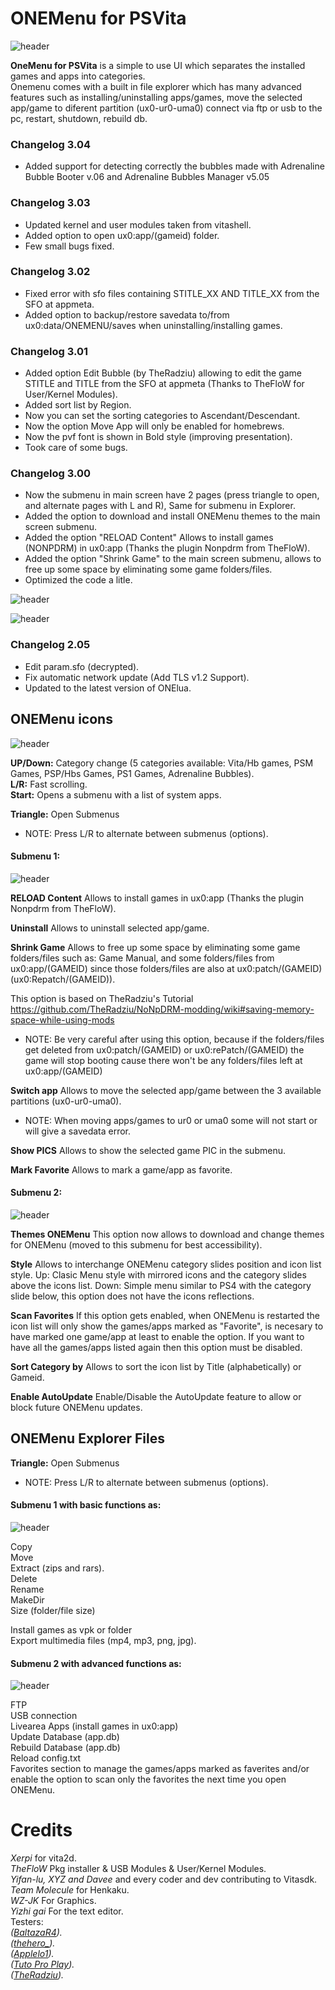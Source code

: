 # ONEMenu for PSVita

![header](screenshots/1MENUVITA.png)

**OneMenu for PSVita** is a simple to use UI which separates the installed games and apps into categories.<br>
Onemenu comes with a built in file explorer which has many advanced features such as installing/uninstalling apps/games, move the selected app/game to diferent partition (ux0-ur0-uma0) connect via ftp or usb to the pc, restart, shutdown, rebuild db.

### Changelog 3.04 ###
- Added support for detecting correctly the bubbles made with Adrenaline Bubble Booter v.06 and Adrenaline Bubbles Manager v5.05<br>

### Changelog 3.03 ###
- Updated kernel and user modules taken from vitashell.<br>
- Added option to open ux0:app/(gameid) folder.<br>
- Few small bugs fixed.<br>

### Changelog 3.02 ###
- Fixed error with sfo files containing STITLE_XX AND TITLE_XX from the SFO at appmeta.<br>
- Added option to backup/restore savedata to/from ux0:data/ONEMENU/saves when uninstalling/installing games.<br>

### Changelog 3.01 ###
- Added option Edit Bubble (by TheRadziu) allowing to edit the game STITLE and TITLE from the SFO at appmeta (Thanks to TheFloW for User/Kernel Modules).<br>
- Added sort list by Region.<br>
- Now you can set the sorting categories to Ascendant/Descendant.<br>
- Now the option Move App will only be enabled for homebrews.<br>
- Now the pvf font is shown in Bold style (improving presentation).<br>
- Took care of some bugs.<br>

### Changelog 3.00 ###
- Now the submenu in main screen have 2 pages (press triangle to open, and alternate pages with L and R), Same for submenu in Explorer.<br>
- Added the option to download and install ONEMenu themes to the main screen submenu.<br>
- Added the option "RELOAD Content" Allows to install games (NONPDRM) in ux0:app (Thanks the plugin Nonpdrm from TheFloW).<br>
- Added the option "Shrink Game" to the main screen submenu, allows to free up some space by eliminating some game folders/files.<br>
- Optimized the code a litle.<br>

![header](screenshots/1MENUVITA7.png)

![header](screenshots/1MENUVITA8.png)

### Changelog 2.05 ###
- Edit param.sfo (decrypted).<br>
- Fix automatic network update (Add TLS v1.2 Support).<br>
- Updated to the latest version of ONElua.<br>

## ONEMenu icons ##

![header](screenshots/1MENUVITA.png)

**UP/Down:** Category change (5 categories available: Vita/Hb games, PSM Games, PSP/Hbs Games, PS1 Games, Adrenaline Bubbles).<br>
**L/R:** Fast scrolling.<br>
**Start:** Opens a submenu with a list of system apps.<br>

**Triangle:** Open Submenus<br>

* NOTE: Press L/R to alternate between submenus (options).

#### Submenu 1: <br>

![header](screenshots/1MENUVITA2.png)

**RELOAD Content** Allows to install games in ux0:app (Thanks the plugin Nonpdrm from TheFloW).

**Uninstall**     Allows to uninstall selected app/game.

**Shrink Game**  Allows to free up some space by eliminating some game folders/files such as: Game Manual, and some folders/files from ux0:app/(GAMEID) since those folders/files are also at ux0:patch/(GAMEID) (ux0:Repatch/(GAMEID)).

This option is based on TheRadziu's Tutorial https://github.com/TheRadziu/NoNpDRM-modding/wiki#saving-memory-space-while-using-mods
* NOTE: Be very careful after using this option, because if the folders/files get deleted from ux0:patch/(GAMEID) or ux0:rePatch/(GAMEID) the game will stop booting cause there won't be any folders/files left at ux0:app/(GAMEID)

**Switch app**    Allows to move the selected app/game between the 3 available partitions (ux0-ur0-uma0).
* NOTE: When moving apps/games to ur0 or uma0 some will not start or will give a savedata error.

**Show PICS**     Allows to show the selected game PIC in the submenu.<br>

**Mark Favorite** Allows to mark a game/app as favorite.<br>


#### Submenu 2: <br>

![header](screenshots/1MENUVITA3.png)

**Themes ONEMenu** This option now allows to download and change themes for ONEMenu (moved to this submenu for best accessibility).

**Style**       Allows to interchange ONEMenu category slides position and icon list style.
	Up: Clasic Menu style with mirrored icons and the category slides above the icons list.
	Down: Simple menu similar to PS4 with the category slide below, this option does not have the icons reflections.

**Scan Favorites** If this option gets enabled, when ONEMenu is restarted the icon list will only show the games/apps marked as "Favorite", is necesary to have marked one game/app at least to enable the option. 
If you want to have all the games/apps listed again then this option must be disabled.

**Sort Category by** Allows to sort the icon list by Title (alphabetically) or Gameid.

**Enable AutoUpdate** Enable/Disable the AutoUpdate feature to allow or block future ONEMenu updates.


## ONEMenu Explorer Files ##

**Triangle:** Open Submenus<br>

* NOTE: Press L/R to alternate between submenus (options).

#### Submenu 1 with basic functions as:

![header](screenshots/1MENUVITA4.png)

Copy<br>
Move<br>
Extract (zips and rars).<br>
Delete<br>
Rename<br>
MakeDir<br>
Size    (folder/file size)<br>

Install games as vpk or folder<br>
Export multimedia files (mp4, mp3, png, jpg).<br>


#### Submenu 2 with advanced functions as:

![header](screenshots/1MENUVITA5.png)

FTP<br>
USB connection<br>
Livearea Apps (install games in ux0:app)<br>
Update Database (app.db)<br>
Rebuild Database (app.db)<br>
Reload config.txt<br>
Favorites section to manage the games/apps marked as faverites and/or enable the option to scan only the favorites the next time you open ONEMenu.<br>

# Credits
*Xerpi* for vita2d.<br>
*TheFloW* Pkg installer & USB Modules & User/Kernel Modules.<br>
*Yifan-lu, XYZ and Davee* and every coder and dev contributing to Vitasdk.<br>
*Team Molecule* for Henkaku.<br>
*WZ-JK* For Graphics.<br>
*Yizhi gai* For the text editor.<br>
Testers:<br>
*([BaltazaR4](https://twitter.com/baltazarregala4)).*<br>
*([thehero_](https://twitter.com/TheheroGAC)).*<br>
*([Applelo1](https://twitter.com/Applelo1)).*<br>
*([Tuto Pro Play](https://twitter.com/Tuto_Pro_Play)).*<br>
*([TheRadziu](https://twitter.com/AluProductions)).*<br>

